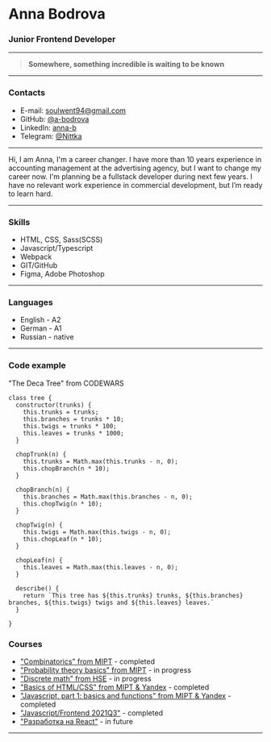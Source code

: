 # Anna Bodrova #

### Junior Frontend Developer ###

-----------------------------------------------------------------------------------

> **Somewhere, something incredible is waiting to be known**
>

-----------------------------------------------------------------------------------

### Contacts ###

+ E-mail: [soulwent94@gmail.com](mailto:soulwent94@gmail.com)
+ GitHub: [@a-bodrova](https://github.com/a-bodrova)
+ LinkedIn: [anna-b](https://ru.linkedin.com/in/anna-b-4b989818b/)
+ Telegram: [@Nittka](https://t.me/Nittka)


-----------------------------------------------------------------------------------


Hi, I am Anna, I'm a career changer.
I have more than 10 years experience in accounting management
at the advertising agency, but I want to change my career now.
I'm planning be a fullstack developer during next few years. I have
no relevant work experience in commercial development, but I’m ready to learn hard.

----------------------------------------------------------------------------------

### Skills ###

+ HTML, CSS, Sass(SCSS)
+ Javascript/Typescript
+ Webpack
+ GIT/GitHub
+ Figma, Adobe Photoshop

----------------------------------------------------------------------------------

### Languages ###

+ English - A2
+ German - A1
+ Russian - native

----------------------------------------------------------------------------------

### Code example ###

"The Deca Tree" from CODEWARS


```
class tree {
  constructor(trunks) {
    this.trunks = trunks;
    this.branches = trunks * 10;
    this.twigs = trunks * 100;
    this.leaves = trunks * 1000;
  }
  
  chopTrunk(n) {
    this.trunks = Math.max(this.trunks - n, 0);
    this.chopBranch(n * 10);
  }
  
  chopBranch(n) {
    this.branches = Math.max(this.branches - n, 0);
    this.chopTwig(n * 10);
  }
  
  chopTwig(n) {
    this.twigs = Math.max(this.twigs - n, 0);
    this.chopLeaf(n * 10);
  }
  
  chopLeaf(n) {
    this.leaves = Math.max(this.leaves - n, 0);
  }
  
  describe() {
    return `This tree has ${this.trunks} trunks, ${this.branches} branches, ${this.twigs} twigs and ${this.leaves} leaves.`
  }
  
}

```

### Courses ###

+ ["Combinatorics" from MIPT](https://coursera.org/share/3d640ac0ea1977a0fda0b2780a69224b) - completed
+ ["Probability theory basics" from MIPT](https://www.coursera.org/learn/probability-theory-basics/home/welcome) - in progress
+ ["Discrete math" from HSE](https://www.coursera.org/learn/discrete-math/home/welcome) - in progress
+ ["Basics of HTML/CSS" from MIPT & Yandex](https://coursera.org/share/dd424b84b03aba84bbb06dc18cea5eed) - completed
+ ["Javascript, part 1: basics and functions" from MIPT & Yandex](https://coursera.org/share/3d077feead563eb46630d0804959c7e0) - completed
+ ["Javascript/Frontend 2021Q3"](https://rs.school/js/) - completed
+ ["Разработка на React"](https://rs.school/react/) - in future

----------------------------------------------------------------------------------